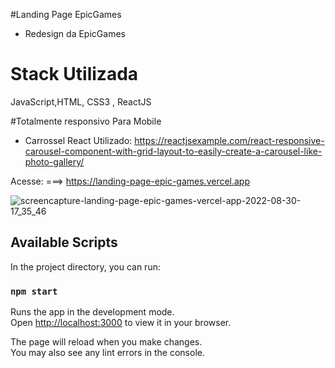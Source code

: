 
#Landing Page EpicGames

- Redesign da EpicGames
 

# Stack Utilizada
JavaScript,HTML, CSS3 , ReactJS

#Totalmente responsivo Para Mobile

- Carrossel React Utilizado: https://reactjsexample.com/react-responsive-carousel-component-with-grid-layout-to-easily-create-a-carousel-like-photo-gallery/

Acesse: ===> https://landing-page-epic-games.vercel.app


![screencapture-landing-page-epic-games-vercel-app-2022-08-30-17_35_46](https://user-images.githubusercontent.com/34719454/187554912-c7ce82a4-204f-4c21-8539-ef20f3a02274.png)



## Available Scripts

In the project directory, you can run:

### `npm start`

Runs the app in the development mode.\
Open [http://localhost:3000](http://localhost:3000) to view it in your browser.

The page will reload when you make changes.\
You may also see any lint errors in the console.

